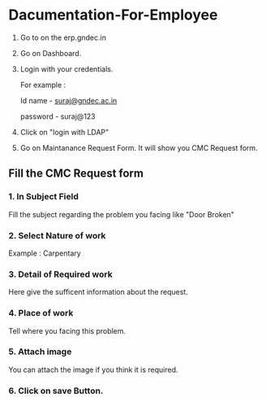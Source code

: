 # Dacumentation-For-Employee

1. Go to on the erp.gndec.in
2. Go on Dashboard.
3. Login with your credentials.
   
   For example : 
   
   Id name - suraj@gndec.ac.in
   
   password - suraj@123 
   
4. Click on "login with LDAP"
5. Go on Maintanance Request Form. It will show you CMC Request form.

## Fill the CMC Request form 

### 1. In Subject Field 

   Fill the subject regarding the problem you facing like "Door Broken" 
   
### 2. Select Nature of work 
   
   Example : Carpentary 
   
### 3. Detail of Required work 

   Here give the sufficent information about the request.
   
### 4. Place of work 
 
   Tell where you facing this problem.
   
### 5. Attach image 

   You can attach the image if you think it is required.
   
### 6. Click on save Button.
